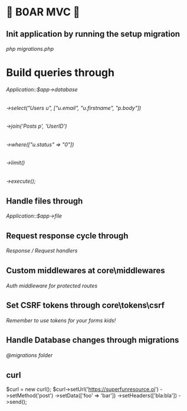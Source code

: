 # 🐗 B0AR MVC 🐗

## Init application by running the setup migration 
###### php migrations.php

# Build queries through 

###### Application::$app->database
###### ->select("Users u", ["u.email", "u.firstname", "p.body"])
###### ->join('Posts p', 'UserID')
###### ->where(["u.status" => "0"])
###### ->limit()
###### ->execute();

## Handle files through 

###### Application::$app->file

## Request response cycle through 

###### Response / Request handlers

## Custom middlewares at core\middlewares

###### Auth middleware for protected routes

## Set CSRF tokens through core\tokens\csrf

###### Remember to use tokens for your forms kids!

## Handle Database changes through migrations

###### @migrations folder

## curl

$curl = new curl();
$curl->setUrl('https://superfunresource.oi')
    ->setMethod('post')
    ->setData(['foo' => 'bar'])
    ->setHeaders(['bla:bla'])
    ->send();